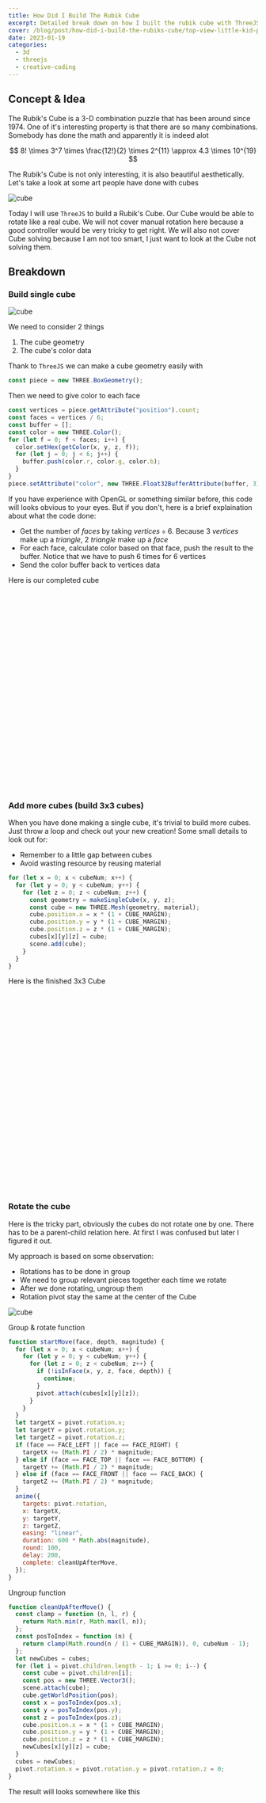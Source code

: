 ```yaml
---
title: How Did I Build The Rubik Cube
excerpt: Detailed break down on how I built the rubik cube with ThreeJS
cover: /blog/post/how-did-i-build-the-rubiks-cube/top-view-little-kid-playing-with-rubics-cube-orange-desk.jpg
date: 2023-01-19
categories:
  - 3d
  - threejs
  - creative-coding
---
```


<script>
  import Rubik from '$lib/components/rubik.svelte';
  import Rubik1 from '$lib/components/rubik-breakdown-1.svelte';
  import Rubik3 from '$lib/components/rubik-breakdown-3.svelte';
  import Rubik3R from '$lib/components/rubik-breakdown-3r.svelte';
</script>

## Concept & Idea

The Rubik's Cube is a 3-D combination puzzle that has been around since 1974. One of it's interesting property is that there are so many combinations. Somebody has done the math and apparently it is indeed alot

$$
8! \times 3^7 \times \frac{12!}{2} \times 2^{11} \approx 4.3 \times 10^{19}
$$

The Rubik's Cube is not only interesting, it is also beautiful aesthetically. Let's take a look at some art people have done with cubes

<img class="w-full sm:w-1/2 mx-auto" alt="cube" src="how-did-i-build-the-rubiks-cube/3d-render-rainbow-coloured-cubes.jpg" />

Today I will use `ThreeJS` to build a Rubik's Cube. Our Cube would be able to rotate like a real cube. We will not cover manual rotation here because a good controller would be very tricky to get right. We will also not cover Cube solving because I am not too smart, I just want to look at the Cube not solving them.

## Breakdown

### Build single cube

![cube](how-did-i-build-the-rubiks-cube/single-cube.png)

We need to consider 2 things

1. The cube geometry
2. The cube's color data

Thank to `ThreeJS` we can make a cube geometry easily with

```js
const piece = new THREE.BoxGeometry();
```

Then we need to give color to each face

```js
const vertices = piece.getAttribute("position").count;
const faces = vertices / 6;
const buffer = [];
const color = new THREE.Color();
for (let f = 0; f < faces; i++) {
  color.setHex(getColor(x, y, z, f));
  for (let j = 0; j < 6; j++) {
    buffer.push(color.r, color.g, color.b);
  }
}
piece.setAttribute("color", new THREE.Float32BufferAttribute(buffer, 3));
```

If you have experience with OpenGL or something similar before, this code will looks obvious to your eyes. But if you don't, here is a brief explaination about what the code done:

- Get the number of $faces$ by taking $vertices \div 6$. Because 3 $vertices$ make up a $triangle$, 2 $triangle$ make up a $face$
- For each face, calculate color based on that face, push the result to the buffer. Notice that we have to push 6 times for 6 vertices
- Send the color buffer back to vertices data

Here is our completed cube

<div class="rubik">
    <Rubik1 />
</div>

### Add more cubes (build 3x3 cubes)

When you have done making a single cube, it's trivial to build more cubes. Just throw a loop and check out your new creation!
Some small details to look out for:

- Remember to a little gap between cubes
- Avoid wasting resource by reusing material

```js
for (let x = 0; x < cubeNum; x++) {
  for (let y = 0; y < cubeNum; y++) {
    for (let z = 0; z < cubeNum; z++) {
      const geometry = makeSingleCube(x, y, z);
      const cube = new THREE.Mesh(geometry, material);
      cube.position.x = x * (1 + CUBE_MARGIN);
      cube.position.y = y * (1 + CUBE_MARGIN);
      cube.position.z = z * (1 + CUBE_MARGIN);
      cubes[x][y][z] = cube;
      scene.add(cube);
    }
  }
}
```

Here is the finished 3x3 Cube

<div class="rubik">
    <Rubik3 />
  </div>

### Rotate the cube

Here is the tricky part, obviously the cubes do not rotate one by one. There has to be a parent-child relation here. At first I was confused but later I figured it out.

My approach is based on some observation:

- Rotations has to be done in group
- We need to group relevant pieces together each time we rotate
- After we done rotating, ungroup them
- Rotation pivot stay the same at the center of the Cube

![cube](how-did-i-build-the-rubiks-cube/rotation.png)

Group & rotate function

```js
function startMove(face, depth, magnitude) {
  for (let x = 0; x < cubeNum; x++) {
    for (let y = 0; y < cubeNum; y++) {
      for (let z = 0; z < cubeNum; z++) {
        if (!isInFace(x, y, z, face, depth)) {
          continue;
        }
        pivot.attach(cubes[x][y][z]);
      }
    }
  }
  let targetX = pivot.rotation.x;
  let targetY = pivot.rotation.y;
  let targetZ = pivot.rotation.z;
  if (face == FACE_LEFT || face == FACE_RIGHT) {
    targetX += (Math.PI / 2) * magnitude;
  } else if (face == FACE_TOP || face == FACE_BOTTOM) {
    targetY += (Math.PI / 2) * magnitude;
  } else if (face == FACE_FRONT || face == FACE_BACK) {
    targetZ += (Math.PI / 2) * magnitude;
  }
  anime({
    targets: pivot.rotation,
    x: targetX,
    y: targetY,
    z: targetZ,
    easing: "linear",
    duration: 600 * Math.abs(magnitude),
    round: 100,
    delay: 200,
    complete: cleanUpAfterMove,
  });
}
```

Ungroup function

```js
function cleanUpAfterMove() {
  const clamp = function (n, l, r) {
    return Math.min(r, Math.max(l, n));
  };
  const posToIndex = function (n) {
    return clamp(Math.round(n / (1 + CUBE_MARGIN)), 0, cubeNum - 1);
  };
  let newCubes = cubes;
  for (let i = pivot.children.length - 1; i >= 0; i--) {
    const cube = pivot.children[i];
    const pos = new THREE.Vector3();
    scene.attach(cube);
    cube.getWorldPosition(pos);
    const x = posToIndex(pos.x);
    const y = posToIndex(pos.y);
    const z = posToIndex(pos.z);
    cube.position.x = x * (1 + CUBE_MARGIN);
    cube.position.y = y * (1 + CUBE_MARGIN);
    cube.position.z = z * (1 + CUBE_MARGIN);
    newCubes[x][y][z] = cube;
  }
  cubes = newCubes;
  pivot.rotation.x = pivot.rotation.y = pivot.rotation.z = 0;
}
```

The result will looks somewhere like this

<div class="rubik">
    <Rubik3R />
</div>

### And finally let's add some variations

At this point, it's up to your creativity to add more interesting features.
I would like to add more dimension, then add some goofy easing curve to spice up the rotation.

<div class="rubik">
    <Rubik size={5} />
</div>

## Code

Check out this [page](/rubik) and the code below

<details>

<summary>Full implementation</summary>

```js
import * as THREE from "three";
import anime from "animejs";
import { OrbitControls } from "three/addons/controls/OrbitControls.js";

let scene, camera, renderer, controls;
const clock = new THREE.Clock();
const material = new THREE.MeshBasicMaterial({
  vertexColors: true,
});
let cameraTarget;
let isInIntro = false;
var time = 0;
const CANVAS_ID = "rubik";
const USE_CAMERA_CONTROL = true;
const ASPECT_RATIO = 0.75;
const FACE_RIGHT = 0;
const FACE_LEFT = 1;
const FACE_TOP = 2;
const FACE_BOTTOM = 3;
const FACE_FRONT = 4;
const FACE_BACK = 5;
const CUBE_NUM_DEFAULT = 3;
let cubeNum = CUBE_NUM_DEFAULT;
const CUBE_MARGIN = 0.1;

function isInFace(x, y, z, face, depth) {
  return (
    (face == FACE_TOP && y >= cubeNum - depth) ||
    (face == FACE_BOTTOM && y < depth) ||
    (face == FACE_FRONT && z >= cubeNum - depth) ||
    (face == FACE_BACK && z < depth) ||
    (face == FACE_LEFT && x < depth) ||
    (face == FACE_RIGHT && x >= cubeNum - depth)
  );
}
function getColor(x, y, z, face) {
  const FACE_TO_COLOR = [
    0x40a02b, //right - green
    0x89b4fa, //left - purple
    0xf9e2af, //top - yellow
    0xf8fafc, //bottom - white
    0xef4444, //front - red
    0xfe640b, //back - orange
  ];
  const BLACK = 0x181825;

  if (isInFace(x, y, z, face, 1)) {
    return FACE_TO_COLOR[face];
  }
  return BLACK;
}

function getCurrentSize() {
  return cubeNum;
}

function makeSingleCube(x, y, z) {
  const piece = new THREE.BoxGeometry().toNonIndexed();
  const n = piece.getAttribute("position").count / 6;
  const buffer = [];
  const color = new THREE.Color();
  for (let i = 0; i < n; i++) {
    color.setHex(getColor(x, y, z, i));
    for (let j = 0; j < 6; j++) {
      buffer.push(color.r, color.g, color.b);
    }
  }
  piece.setAttribute("color", new THREE.Float32BufferAttribute(buffer, 3));
  return piece;
}

let cubes = null;
let pivot = null;

function makeRubik() {
  cubes = new Array(cubeNum);
  for (let x = 0; x < cubeNum; x++) {
    cubes[x] = new Array(cubeNum);
    for (let y = 0; y < cubeNum; y++) {
      cubes[x][y] = new Array(cubeNum);
    }
  }
  for (let x = 0; x < cubeNum; x++) {
    for (let y = 0; y < cubeNum; y++) {
      for (let z = 0; z < cubeNum; z++) {
        const geometry = makeSingleCube(x, y, z);
        const cube = new THREE.Mesh(geometry, material);
        cube.position.x = x * (1 + CUBE_MARGIN);
        cube.position.y = y * (1 + CUBE_MARGIN);
        cube.position.z = z * (1 + CUBE_MARGIN);
        cubes[x][y][z] = cube;
        scene.add(cube);
        //addDebugArrow(cube);
      }
    }
  }
  pivot = new THREE.Object3D();
  const k = ((cubeNum - 1) / 2) * (1 + CUBE_MARGIN);
  pivot.position.x = k;
  pivot.position.y = k;
  pivot.position.z = k;
  scene.add(pivot);
  camera.lookAt(pivot.position);
  controls.target.set(k, k, k);
  controls.enableRotate = false;
  controls.autoRotate = false;
  cameraTarget.set(0, 2 + cubeNum * 2, 5 + cubeNum * 2);
  isInIntro = true;
  //addDebugArrow(pivot);
}

function remakeRubik(n) {
  if (cubeNum == n) {
    return;
  }
  scene.clear();
  cubeNum = n;
  makeRubik();
}

function setupCamera(w, h) {
  camera = new THREE.PerspectiveCamera(45, w / h, 1, 2000);
  scene = new THREE.Scene();
  camera.position.set(0, 0, 0);
  cameraTarget = new THREE.Vector3(0, 0, 0);
  rebuildOrbitControl();
}

function rebuildOrbitControl() {
  if (!USE_CAMERA_CONTROL) {
    return;
  }
  controls = new OrbitControls(camera, renderer.domElement);
  const k = ((cubeNum - 1) / 2) * (1 + CUBE_MARGIN);
  controls.target.set(k, k, k);
  //controls.enablePan = false;
  controls.minDistance = 4; // the minimum distance the camera must have from center
  controls.maxDistance = 30; // the maximum distance the camera must have from center
  //controls.update();
  controls.enableRotate = true;
  controls.autoRotate = true;
}

function init() {
  const canvas = document.getElementById(CANVAS_ID);
  const w = canvas.clientWidth;
  const h = canvas.clientHeight; //w * ASPECT_RATIO;
  renderer = new THREE.WebGLRenderer({
    canvas: canvas,
    antialias: true,
    alpha: true,
  });
  renderer.setPixelRatio(window.devicePixelRatio);
  renderer.setSize(w, h);
  if (scene != null) {
    camera.aspect = w / h;
    camera.updateProjectionMatrix();
    rebuildOrbitControl();
    return;
  }
  setupCamera(w, h);
  makeRubik();
  startMove(
    Math.floor(Math.random() * 5),
    Math.floor(Math.random() * cubeNum),
    Math.floor(Math.random() * 5) - 2
  );
  window.addEventListener("resize", onWindowResize);
}

function destroy() {
  renderer.dispose();
}

function onWindowResize() {
  const canvas = document.getElementById(CANVAS_ID);
  if (!canvas) {
    return;
  }
  canvas.style = "";
  const w = canvas.clientWidth;
  const h = canvas.clientHeight; //w * ASPECT_RATIO;
  camera.aspect = w / h;
  camera.updateProjectionMatrix();
  renderer.setSize(w, h);
}
function addDebugArrow(object) {
  const dirZ = new THREE.Vector3(0, 0, 1);
  const dirY = new THREE.Vector3(0, 1, 0);
  const dirX = new THREE.Vector3(1, 0, 0);
  const origin = THREE.Vector3.Zero; //object.position;
  const length = 2;
  const hex = 0x0077ff;
  const zArrow = new THREE.ArrowHelper(dirZ, origin, length, hex);
  object.add(zArrow);
  const yArrow = new THREE.ArrowHelper(dirY, origin, length, hex);
  object.add(yArrow);
  const xArrow = new THREE.ArrowHelper(dirX, origin, length, hex);
  object.add(xArrow);
}

function startMove(face, depth, magnitude) {
  for (let x = 0; x < cubeNum; x++) {
    for (let y = 0; y < cubeNum; y++) {
      for (let z = 0; z < cubeNum; z++) {
        if (!isInFace(x, y, z, face, depth)) {
          continue;
        }
        pivot.attach(cubes[x][y][z]);
      }
    }
  }
  let targetX = pivot.rotation.x;
  let targetY = pivot.rotation.y;
  let targetZ = pivot.rotation.z;
  if (face == FACE_LEFT || face == FACE_RIGHT) {
    targetX += (Math.PI / 2) * magnitude;
  } else if (face == FACE_TOP || face == FACE_BOTTOM) {
    targetY += (Math.PI / 2) * magnitude;
  } else if (face == FACE_FRONT || face == FACE_BACK) {
    targetZ += (Math.PI / 2) * magnitude;
  }
  const easingFunctions = [
    "easeInElastic",
    "easeOutElastic",
    "easeInOutElastic",
    "easeOutInElastic",
    "easeInQuad",
    "easeInCubic",
    "easeInQuart",
    "easeInQuint",
    "easeInSine",
    "easeInExpo",
    "easeInCirc",
    "easeInBack",
    "easeOutQuad",
    "easeOutCubic",
    "easeOutQuart",
    "easeOutQuint",
    "easeOutSine",
    "easeOutExpo",
    "easeOutCirc",
    "easeOutBack",
    "easeInBounce",
    "easeInOutQuad",
    "easeInOutCubic",
    "easeInOutQuart",
    "easeInOutQuint",
    "easeInOutSine",
    "easeInOutExpo",
    "easeInOutCirc",
    "easeInOutBack",
    "easeInOutBounce",
    "easeOutBounce",
    "easeOutInQuad",
    "easeOutInCubic",
    "easeOutInQuart",
    "easeOutInQuint",
    "easeOutInSine",
    "easeOutInExpo",
    "easeOutInCirc",
    "easeOutInBack",
    "easeOutInBounce",
  ];
  const easing =
    easingFunctions[Math.floor(Math.random() * easingFunctions.length)];
  anime({
    targets: pivot.rotation,
    x: targetX,
    y: targetY,
    z: targetZ,
    duration: 600 * Math.abs(magnitude),
    round: 100,
    delay: 200,
    easing: easing,
    complete: cleanUpAfterMove,
  });
}

function cleanUpAfterMove() {
  const clamp = function (n, l, r) {
    return Math.min(r, Math.max(l, n));
  };
  const posToIndex = function (n) {
    return clamp(Math.round(n / (1 + CUBE_MARGIN)), 0, cubeNum - 1);
  };
  const newCubes = cubes;
  for (let i = pivot.children.length - 1; i >= 0; i--) {
    const cube = pivot.children[i];
    const pos = new THREE.Vector3();
    scene.attach(cube);
    cube.getWorldPosition(pos);
    const x = posToIndex(pos.x);
    const y = posToIndex(pos.y);
    const z = posToIndex(pos.z);
    cube.position.x = x * (1 + CUBE_MARGIN);
    cube.position.y = y * (1 + CUBE_MARGIN);
    cube.position.z = z * (1 + CUBE_MARGIN);
    newCubes[x][y][z] = cube;
  }
  cubes = newCubes;
  pivot.rotation.x = pivot.rotation.y = pivot.rotation.z = 0;
  startMove(
    Math.floor(Math.random() * 5),
    Math.floor(Math.random() * cubeNum),
    Math.floor(Math.random() * 5) - 2
  );
}

function render() {
  time += clock.getDelta();
  if (renderer && scene && camera) {
    renderer.render(scene, camera);
  }
  if (controls) {
    controls.update();
  }
  if (isInIntro && camera) {
    camera.position.lerp(cameraTarget, 0.1);
    if (camera.position.distanceTo(cameraTarget) < 0.01) {
      isInIntro = false;
      controls.enableRotate = true;
      controls.autoRotate = true;
    }
  }
}

export { CANVAS_ID, init, destroy, render, getCurrentSize, remakeRubik };
```

</details>

<style>
  .rubik {
    aspect-ratio: 1/1;
    max-width: 400px;
    width: 80%;
    margin: 0 auto;
  }
</style>

